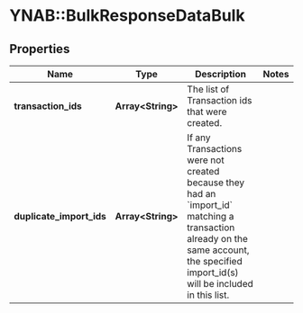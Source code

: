 # YNAB::BulkResponseDataBulk

## Properties
Name | Type | Description | Notes
------------ | ------------- | ------------- | -------------
**transaction_ids** | **Array&lt;String&gt;** | The list of Transaction ids that were created. | 
**duplicate_import_ids** | **Array&lt;String&gt;** | If any Transactions were not created because they had an &#x60;import_id&#x60; matching a transaction already on the same account, the specified import_id(s) will be included in this list. | 


